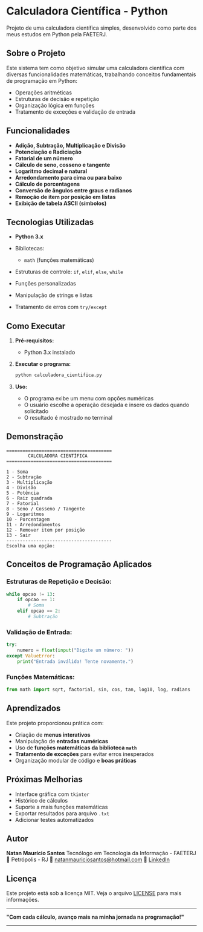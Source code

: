 # Calculadora Científica - Python

Projeto de uma calculadora científica simples, desenvolvido como parte dos meus estudos em Python pela FAETERJ.

## Sobre o Projeto

Este sistema tem como objetivo simular uma calculadora científica com diversas funcionalidades matemáticas, trabalhando conceitos fundamentais de programação em Python:

* Operações aritméticas
* Estruturas de decisão e repetição
* Organização lógica em funções
* Tratamento de exceções e validação de entrada

## Funcionalidades

* **Adição, Subtração, Multiplicação e Divisão**
* **Potenciação e Radiciação**
* **Fatorial de um número**
* **Cálculo de seno, cosseno e tangente**
* **Logaritmo decimal e natural**
* **Arredondamento para cima ou para baixo**
* **Cálculo de porcentagens**
* **Conversão de ângulos entre graus e radianos**
* **Remoção de item por posição em listas**
* **Exibição de tabela ASCII (símbolos)**

## Tecnologias Utilizadas

* **Python 3.x**
* Bibliotecas:

  * `math` (funções matemáticas)
* Estruturas de controle: `if`, `elif`, `else`, `while`
* Funções personalizadas
* Manipulação de strings e listas
* Tratamento de erros com `try/except`

## Como Executar

1. **Pré-requisitos:**

   * Python 3.x instalado

2. **Executar o programa:**

   ```bash
   python calculadora_cientifica.py
   ```

3. **Uso:**

   * O programa exibe um menu com opções numéricas
   * O usuário escolhe a operação desejada e insere os dados quando solicitado
   * O resultado é mostrado no terminal

## Demonstração

```
=======================================
        CALCULADORA CIENTÍFICA
=======================================

1 - Soma
2 - Subtração
3 - Multiplicação
4 - Divisão
5 - Potência
6 - Raiz quadrada
7 - Fatorial
8 - Seno / Cosseno / Tangente
9 - Logaritmos
10 - Porcentagem
11 - Arredondamentos
12 - Remover item por posição
13 - Sair
---------------------------------------
Escolha uma opção:
```

## Conceitos de Programação Aplicados

### Estruturas de Repetição e Decisão:

```python
while opcao != 13:
    if opcao == 1:
        # Soma
    elif opcao == 2:
        # Subtração
```

### Validação de Entrada:

```python
try:
    numero = float(input("Digite um número: "))
except ValueError:
    print("Entrada inválida! Tente novamente.")
```

### Funções Matemáticas:

```python
from math import sqrt, factorial, sin, cos, tan, log10, log, radians
```

## Aprendizados

Este projeto proporcionou prática com:

* Criação de **menus interativos**
* Manipulação de **entradas numéricas**
* Uso de **funções matemáticas da biblioteca `math`**
* **Tratamento de exceções** para evitar erros inesperados
* Organização modular de código e **boas práticas**

## Próximas Melhorias

* Interface gráfica com `tkinter`
* Histórico de cálculos
* Suporte a mais funções matemáticas
* Exportar resultados para arquivo `.txt`
* Adicionar testes automatizados

## Autor

**Natan Maurício Santos**
Tecnólogo em Tecnologia da Informação - FAETERJ
📍 Petrópolis - RJ
📧 [natanmauriciosantos@hotmail.com](mailto:natanmauriciosantos@hotmail.com)
🔗 [LinkedIn](https://linkedin.com/in/seu-perfil)

## Licença

Este projeto está sob a licença MIT. Veja o arquivo [LICENSE](LICENSE) para mais informações.

---

**"Com cada cálculo, avanço mais na minha jornada na programação!"**

---
